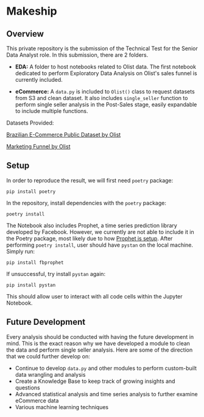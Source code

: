 # **Makeship**

## **Overview**

This private repository is the submission of the Technical Test for the Senior Data Analyst role. In this submission, there are 2 folders. 

- **EDA:** A folder to host notebooks related to Olist data. The first notebook dedicated to perform Exploratory Data Analysis on Olist's sales funnel is currently included. 

- **eCommerce:** A `data.py` is included to `Olist()` class to request datasets from S3 and clean dataset. It also includes `single_seller` function to perform single seller analysis in the Post-Sales stage, easily expandable to include multiple functions.

Datasets Provided:

[Brazilian E-Commerce Public Dataset by Olist](https://www.kaggle.com/olistbr/brazilian-ecommerce)

[Marketing Funnel by Olist](https://www.kaggle.com/olistbr/marketing-funnel-olist)

## **Setup**
In order to reproduce the result, we will first need `poetry` package:

```
pip install poetry
```

In the repository, install dependencies with the `poetry` package:

```
poetry install
```

The Notebook also includes Prophet, a time series prediction library developed by Facebook. However, we currently are not able to include it in the Poetry package, most likely due to how [Prophet is setup](https://facebook.github.io/prophet/docs/installation.html#python). After performing `poetry install`, user should have `pystan` on the local machine. Simply run:

```
pip install fbprophet
```

If unsuccessful, try install `pystan` again:
```
pip install pystan
```

This should allow user to interact with all code cells within the Jupyter Notebook. 

## Future Development 

Every analysis should be conducted with having the future development in mind. This is the exact reason why we have developed a module to clean the data and perform single seller analysis. Here are some of the direction that we could further develop on:

- Continue to develop `data.py` and other modules to perform custom-built data wrangling and analysis
- Create a Knowledge Base to keep track of growing insights and questions
- Advanced statistical analysis and time series analysis to further examine eCommerce data
- Various machine learning techniques 